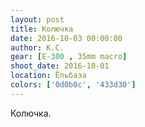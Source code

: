 ```yaml
---
layout: post
title: Колючка
date: 2016-10-03 00:00:00
author: К.С.
gear: [E-300 , 35mm macro]
shoot_date: 2016-10-01
location: Ёльбаза
colors: ['0d0b0c', '433d30']
---
```


Колючка.

